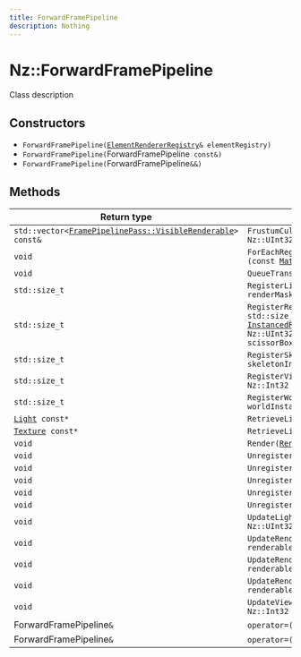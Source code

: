 ```yaml
---
title: ForwardFramePipeline
description: Nothing
---
```


# Nz::ForwardFramePipeline

Class description

## Constructors

- `ForwardFramePipeline(`[`ElementRendererRegistry`](documentation/generated/Graphics/ElementRendererRegistry.md)`& elementRegistry)`
- `ForwardFramePipeline(`ForwardFramePipeline` const&)`
- `ForwardFramePipeline(`ForwardFramePipeline`&&)`

## Methods

| Return type | Signature |
| ----------- | --------- |
| `std::vector<`[`FramePipelinePass::VisibleRenderable`](documentation/generated/Graphics/FramePipelinePass.VisibleRenderable.md)`> const&` | `FrustumCull(Nz::Frustumf const& frustum, Nz::UInt32 mask, std::size_t& visibilityHash)` |
| `void` | `ForEachRegisteredMaterialInstance(FunctionRef<void (const `[`MaterialInstance`](documentation/generated/Graphics/MaterialInstance.md)` &)> callback)` |
| `void` | `QueueTransfer(`[`TransferInterface`](documentation/generated/Graphics/TransferInterface.md)`* transfer)` |
| `std::size_t` | `RegisterLight(`[`Light`](documentation/generated/Graphics/Light.md)` const* light, Nz::UInt32 renderMask)` |
| `std::size_t` | `RegisterRenderable(std::size_t worldInstanceIndex, std::size_t skeletonInstanceIndex, `[`InstancedRenderable`](documentation/generated/Graphics/InstancedRenderable.md)` const* instancedRenderable, Nz::UInt32 renderMask, Nz::Recti const& scissorBox)` |
| `std::size_t` | `RegisterSkeleton(Nz::SkeletonInstancePtr skeletonInstance)` |
| `std::size_t` | `RegisterViewer(`[`AbstractViewer`](documentation/generated/Graphics/AbstractViewer.md)`* viewerInstance, Nz::Int32 renderOrder)` |
| `std::size_t` | `RegisterWorldInstance(Nz::WorldInstancePtr worldInstance)` |
| [`Light`](documentation/generated/Graphics/Light.md)` const*` | `RetrieveLight(std::size_t lightIndex)` |
| [`Texture`](documentation/generated/Renderer/Texture.md)` const*` | `RetrieveLightShadowmap(std::size_t lightIndex)` |
| `void` | `Render(`[`RenderFrame`](documentation/generated/Renderer/RenderFrame.md)`& renderFrame)` |
| `void` | `UnregisterLight(std::size_t lightIndex)` |
| `void` | `UnregisterRenderable(std::size_t renderableIndex)` |
| `void` | `UnregisterSkeleton(std::size_t skeletonIndex)` |
| `void` | `UnregisterViewer(std::size_t viewerIndex)` |
| `void` | `UnregisterWorldInstance(std::size_t worldInstance)` |
| `void` | `UpdateLightRenderMask(std::size_t lightIndex, Nz::UInt32 renderMask)` |
| `void` | `UpdateRenderableRenderMask(std::size_t renderableIndex, Nz::UInt32 renderMask)` |
| `void` | `UpdateRenderableScissorBox(std::size_t renderableIndex, Nz::Recti const& scissorBox)` |
| `void` | `UpdateRenderableSkeletonInstance(std::size_t renderableIndex, std::size_t skeletonIndex)` |
| `void` | `UpdateViewerRenderMask(std::size_t viewerIndex, Nz::Int32 renderOrder)` |
| ForwardFramePipeline`&` | `operator=(`ForwardFramePipeline` const&)` |
| ForwardFramePipeline`&` | `operator=(`ForwardFramePipeline`&&)` |
